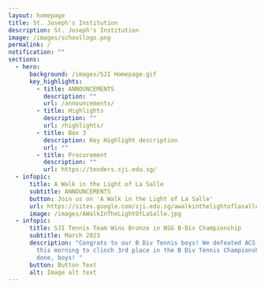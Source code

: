 ```yaml
---
layout: homepage
title: St. Joseph's Institution
description: St. Joseph's Institution
image: /images/schoollogo.png
permalink: /
notification: ""
sections:
  - hero:
      background: /images/SJI Homepage.gif
      key_highlights:
        - title: ANNOUNCEMENTS
          description: ""
          url: /announcements/
        - title: Highlights
          description: ""
          url: /highlights/
        - title: Box 3
          description: Key Highlight description
          url: ""
        - title: Procurement
          description: ""
          url: https://tenders.sji.edu.sg/
  - infopic:
      title: A Walk in the Light of La Salle
      subtitle: ANNOUNCEMENTS
      button: Join us on 'A Walk in the Light of La Salle'
      url: https://sites.google.com/sji.edu.sg/awalkinthelightoflasalle
      image: /images/AWalkInTheLightOfLaSalle.jpg
  - infopic:
      title: SJI Tennis Team Wins Bronze in NSG B-Div Championship
      subtitle: March 2023
      description: "Congrats to our B Div Tennis boys! We defeated ACS (Barker) 4-1
        this morning to clinch 3rd place in the B Div Tennis Championships! Well
        done, boys! "
      button: Button Text
      alt: Image alt text
---
```

